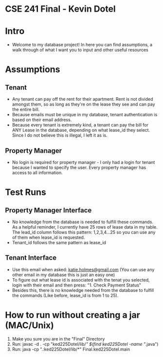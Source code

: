 # CSE 241 Final - Kevin Dotel 

# Intro
- Welcome to my database project! In here you can find assumptions, a walk through of what I want you to input and other useful resources 

# Assumptions

## Tenant 
- Any tenant can pay off the rent for their apartment. Rent is not divided amongst them, so as long as they're on the lease they see and can pay the entire bill.
- Because emails must be unique in my database, tenant  authentication is based on their email address.
- Because every tenant is extremely kind, a tenant can pay the bill for ANY Lease in the database, depending on what lease_id they select. Since I do not believe this is illegal, I left it as is. 

## Property Manager
- No login is required for property manager - I only had a login for tenant because I wanted to specify the user. Every property manager has access to all information. 

# Test Runs 

## Property Manager Interface
- No knowledge from the database is needed to fulfill these commands. As a helpful reminder, I currently have 25 rows of lease data in my table. The lead_id column follows this pattern: 1,2,3,4...25 so you can use any of them when lease_id is requested. 
- Tenant_id follows the same pattern as lease_id 

## Tenant Interface
- Use this email when asked: katie.holmes@gmail.com (You can use any other email in my database this is just an easy one)
- To figure out what lease id is associated with the tenat you selected, login with their email and then press: "1. Check Payment Status"
- Besides this, there is no knowledge needed from the database to fulfill the commands (Like before, lease_id is from 1 to 25).

# How to run without creating a jar (MAC/Unix)
1. Make you sure you are in the "Final" Directory 
2. Run: javac -d . -cp "ked225Dotel/lib/*" $(find ked225Dotel -name "*.java")
3. Run: java -cp ".:ked225Dotel/lib/*" Final.ked225Dotel.main


